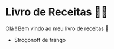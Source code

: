 # Livro de Receitas :man_cook:

Olá ! Bem vindo ao meu livro de receitas :wave:



- Strogonoff de frango 